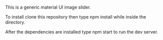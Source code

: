 This is a generic material UI image slider.

To install clone this repository then type npm install while inside the directory.

After the dependencies are installed type npm start to run the dev server.